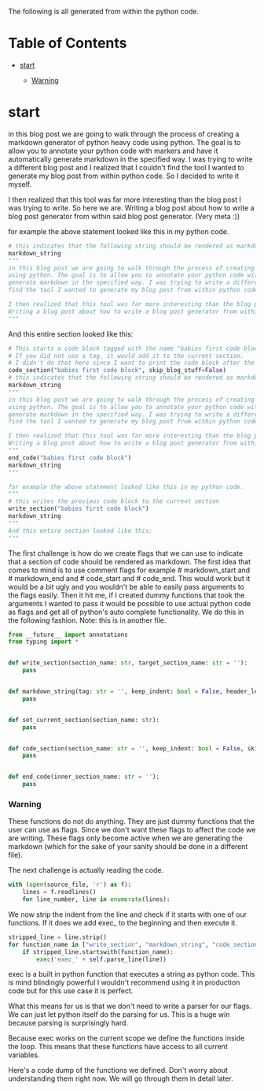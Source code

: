 The following is all generated from within the python code.

# Table of Contents
- [start](#start)

    - [Warning](#Warning)

    

<a id='start'></a>
# start
in this blog post we are going to walk through the process of creating a markdown generator of python heavy code
using python. The goal is to allow you to annotate your python code with markers and have it automatically
generate markdown in the specified way. I was trying to write a different blog post and I realized that I couldn't
find the tool I wanted to generate my blog post from within python code. So I decided to write it myself. 

I then realized that this tool was far more interesting than the blog post I was trying to write. So here we are.
Writing a blog post about how to write a blog post generator from within said blog post generator. (Very meta :))

for example the above statement looked like this in my python code.
```python
# this indicates that the following string should be rendered as markdown
markdown_string
"""
in this blog post we are going to walk through the process of creating a markdown generator of python heavy code
using python. The goal is to allow you to annotate your python code with markers and have it automatically
generate markdown in the specified way. I was trying to write a different blog post and I realized that I couldn't
find the tool I wanted to generate my blog post from within python code. So I decided to write it myself. 

I then realized that this tool was far more interesting than the blog post I was trying to write. So here we are.
Writing a blog post about how to write a blog post generator from within said blog post generator. (Very meta :))
"""
```
And this entire section looked like this:
```python
# This starts a code block tagged with the name "babies first code block".
# If you did not use a tag, it would add it to the current section.
# I didn't do that here since I want to print the code block after the following markdown string
code_section("babies first code block", skip_blog_stuff=False)
# this indicates that the following string should be rendered as markdown
markdown_string
"""
in this blog post we are going to walk through the process of creating a markdown generator of python heavy code
using python. The goal is to allow you to annotate your python code with markers and have it automatically
generate markdown in the specified way. I was trying to write a different blog post and I realized that I couldn't
find the tool I wanted to generate my blog post from within python code. So I decided to write it myself. 

I then realized that this tool was far more interesting than the blog post I was trying to write. So here we are.
Writing a blog post about how to write a blog post generator from within said blog post generator. (Very meta :))
"""
end_code("babies first code block")
markdown_string
"""

for example the above statement looked like this in my python code.
"""
# this writes the previous code block to the current section
write_section("babies first code block")
markdown_string
"""
And this entire section looked like this:
"""
```
The first challenge is how do we create flags that we can use to indicate that a section of code
should be rendered as markdown. 
The first idea that comes to mind is to use comment flags for example # markdown_start and # markdown_end
and # code_start and # code_end.
This would work but it would be a bit ugly and you wouldn't be able to easily pass arguments
to the flags easily. 
Then it hit me, if I created dummy functions that took the arguments I wanted to pass it would be possible
to use actual python code as flags and get all of python's auto complete functionality.
We do this in the following fashion. Note: this is in another file.
```python
from __future__ import annotations
from typing import *


def write_section(section_name: str, target_section_name: str = ''):
    pass


def markdown_string(tag: str = '', keep_indent: bool = False, header_level: int = 0,table_of_contents: bool = False):
    pass


def set_current_section(section_name: str):
    pass


def code_section(section_name: str = '', keep_indent: bool = False, skip_comments: bool = False,skip_blog_stuff=True):
    pass


def end_code(inner_section_name: str = ''):
    pass


```
<a id='Warning'></a>
### Warning
These functions do not do anything. They are just dummy functions that the user can use as flags. Since we don't
want these flags to affect the code we are writing. These flags only become active when we are generating the
markdown (which for the sake of your sanity should be done in a different file).

The next challenge is actually reading the code.
```python
with (open(source_file, 'r') as f):
    lines = f.readlines()
    for line_number, line in enumerate(lines):
```
We now strip the indent from the line and check if it starts with one of our functions. If it does we
add exec_ to the beginning and then execute it.

```python
stripped_line = line.strip()
for function_name in ["write_section", "markdown_string", "code_section", "set_current_section"]:
    if stripped_line.startswith(function_name):
        exec('exec_' + self.parse_line(line))
```
exec is a built in python function that executes a string as python code. This is mind blindingly powerful
I wouldn't recommend using it in production code but for this use case it is perfect.

What this means for us is that we don't need to write a parser for our flags. We can just let python
itself do the parsing for us. This is a huge win because parsing is surprisingly hard.

Because exec works on the current scope we define the functions inside the loop. This means
that these functions have access to all current variables.

Here's a code dump of the functions we defined. Don't worry about understanding them right now. We will
go through them in detail later.
